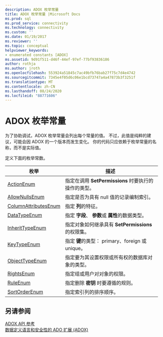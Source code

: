```yaml
---
description: ADOX 枚举常量
title: ADOX 枚举常量 |Microsoft Docs
ms.prod: sql
ms.prod_service: connectivity
ms.technology: connectivity
ms.custom: ''
ms.date: 01/19/2017
ms.reviewer: ''
ms.topic: conceptual
helpviewer_keywords:
- enumerated constants [ADOX]
ms.assetid: 9d91f511-d46f-44ef-97ef-77bf93836186
author: rothja
ms.author: jroth
ms.openlocfilehash: 553924a51845c7ac49bfb76bab27f75c7d4e4742
ms.sourcegitcommit: 7345e4f05d6c06e1bcd73747a4a47873b3f3251f
ms.translationtype: MT
ms.contentlocale: zh-CN
ms.lasthandoff: 08/24/2020
ms.locfileid: "88771606"
---
```

# <a name="adox-enumerated-constants"></a>ADOX 枚举常量
为了协助调试，ADOX 枚举常量会列出每个常量的值。 不过，此值是纯粹的建议，可能会因 ADOX 的一个版本而发生变化。 你的代码只应依赖于枚举常量的名称，而不是实际值。  
  
 定义下面的枚举常数。  
  
|枚举|描述|  
|-----------------|-----------------|  
|[ActionEnum](./actionenum.md)|指定在调用 **SetPermissions** 时要执行的操作的类型。|  
|[AllowNullsEnum](./allownullsenum.md)|指定是否为具有 null 值的记录编制索引。|  
|[ColumnAttributesEnum](./columnattributesenum.md)|指定 **列**的特征。|  
|[DataTypeEnum](../ado-api/datatypeenum.md)|指定 **字段**、 **参数**或 **属性**的数据类型。|  
|[InheritTypeEnum](./inherittypeenum.md)|指定对象如何继承具有 **SetPermissions**的权限集。|  
|[KeyTypeEnum](./keytypeenum.md)|指定 **键**的类型： primary、foreign 或 unique。|  
|[ObjectTypeEnum](./objecttypeenum.md)|指定要为其设置权限或所有权的数据库对象的类型。|  
|[RightsEnum](./rightsenum.md)|指定组或用户对对象的权限。|  
|[RuleEnum](./ruleenum.md)|指定删除 **密钥** 时要遵循的规则。|  
|[SortOrderEnum](./sortorderenum.md)|指定索引列的排序顺序。|  
  
## <a name="see-also"></a>另请参阅  
 [ADOX API 参考](./adox-object-model.md?view=sql-server-ver15)   
 [数据定义语言和安全性的 ADO 扩展 (ADOX)](../../guide/extensions/ado-extensions-for-data-definition-language-and-security-adox.md)